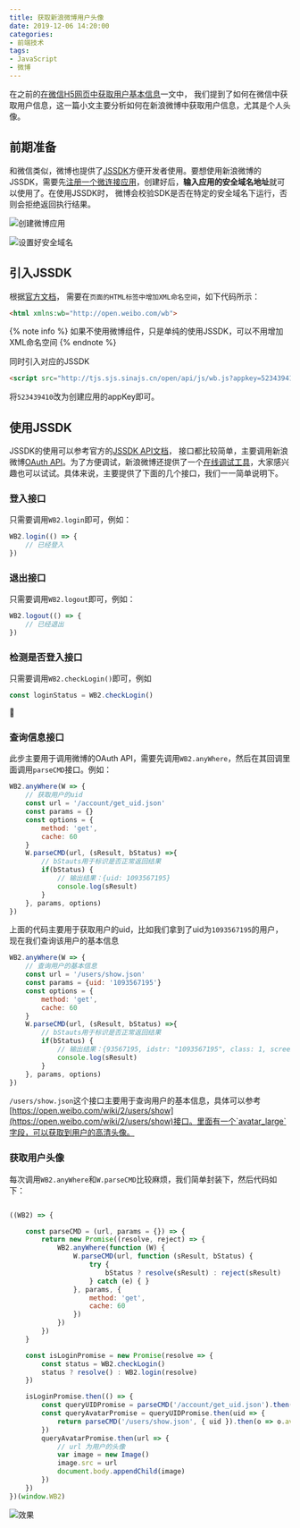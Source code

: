 ```yaml
---
title: 获取新浪微博用户头像
date: 2019-12-06 14:20:00
categories:
- 前端技术
tags: 
- JavaScript
- 微博
---
```


在之前的[在微信H5网页中获取用户基本信息](https://asyncoder.com/2018/09/21/在微信H5网页中获取用户基本信息/)一文中， 我们提到了如何在微信中获取用户信息，这一篇小文主要分析如何在新浪微博中获取用户信息，尤其是个人头像。

<!--more -->


## 前期准备

和微信类似，微博也提供了[JSSDK](http://jssdk.sinaapp.com/)方便开发者使用。要想使用新浪微博的JSSDK，需要先[注册一个微连接应用](https://open.weibo.com/apps/new?sort=mobile)，创建好后，**输入应用的安全域名地址**就可以使用了。在使用JSSDK时， 微博会校验SDK是否在特定的安全域名下运行，否则会拒绝返回执行结果。


![创建微博应用](https://g.asyncoder.com/images/20191206140942-1.jpg)

![设置好安全域名](https://g.asyncoder.com/images/20191206141112-2.jpg)


## 引入JSSDK

根据[官方文档](http://jssdk.sinaapp.com/start.php)， 需要在`页面的HTML标签中增加XML命名空间`，如下代码所示：

```html
<html xmlns:wb="http://open.weibo.com/wb">
```

{% note info %}
如果不使用微博组件，只是单纯的使用JSSDK，可以不用增加XML命名空间
{% endnote %}

同时引入对应的JSSDK

```html
<script src="http://tjs.sjs.sinajs.cn/open/api/js/wb.js?appkey=523439410" type="text/javascript" charset="utf-8"></script>
```

将`523439410`改为创建应用的appKey即可。



## 使用JSSDK

JSSDK的使用可以参考官方的[JSSDK API文档](http://jssdk.sinaapp.com/api.php)， 接口都比较简单，主要调用新浪微博[OAuth API](https://open.weibo.com/wiki/微博API)。为了方便调试，新浪微博还提供了一个[在线调试工具](https://open.weibo.com/tools/apitest.php)，大家感兴趣也可以试试。具体来说，主要提供了下面的几个接口，我们一一简单说明下。


### 登入接口

只需要调用`WB2.login`即可，例如：

```javascript
WB2.login(() => {
    // 已经登入
})
```

### 退出接口

只需要调用`WB2.logout`即可，例如：

```javascript
WB2.logout(() => {
    // 已经退出
})
```

### 检测是否登入接口

只需要调用`WB2.checkLogin()`即可，例如

```javascript
const loginStatus = WB2.checkLogin()
```


### 查询信息接口

此步主要用于调用微博的OAuth API，需要先调用`WB2.anyWhere`，然后在其回调里面调用`parseCMD`接口。例如：

```javascript
WB2.anyWhere(W => {
    // 获取用户的uid
    const url = '/account/get_uid.json'
    const params = {}
    const options = {
        method: 'get',
        cache: 60
    }
    W.parseCMD(url, (sResult, bStatus) =>{
        // bStauts用于标识是否正常返回结果
        if(bStatus) {
            // 输出结果：{uid: 1093567195}
            console.log(sResult)
        }
    }, params, options)
})
```

上面的代码主要用于获取用户的uid，比如我们拿到了uid为`1093567195`的用户，现在我们查询该用户的基本信息

```javascript
WB2.anyWhere(W => {
    // 查询用户的基本信息
    const url = '/users/show.json'
    const params = {uid: '1093567195'}
    const options = {
        method: 'get',
        cache: 60
    }
    W.parseCMD(url, (sResult, bStatus) =>{
        // bStauts用于标识是否正常返回结果
        if(bStatus) {
            // 输出结果：{93567195, idstr: "1093567195", class: 1, screen_name: "flyingzl", name: "flyingzl", …}
            console.log(sResult)
        }
    }, params, options)
})
```

`/users/show.json`这个接口主要用于查询用户的基本信息，具体可以参考[https://open.weibo.com/wiki/2/users/show](https://open.weibo.com/wiki/2/users/show)接口。里面有一个`avatar_large`字段，可以获取到用户的高清头像。

### 获取用户头像

每次调用`WB2.anyWhere`和`W.parseCMD`比较麻烦，我们简单封装下，然后代码如下：

```javascript

((WB2) => {

    const parseCMD = (url, params = {}) => {
        return new Promise((resolve, reject) => {
            WB2.anyWhere(function (W) {
                W.parseCMD(url, function (sResult, bStatus) {
                    try {
                        bStatus ? resolve(sResult) : reject(sResult)
                    } catch (e) { }
                }, params, {
                    method: 'get',
                    cache: 60
                })
            })
        })
    }

    const isLoginPromise = new Promise(resolve => {
        const status = WB2.checkLogin()
        status ? resolve() : WB2.login(resolve)
    })

    isLoginPromise.then(() => {
        const queryUIDPromise = parseCMD('/account/get_uid.json').then(res => res.uid)
        const queryAvatarPromise = queryUIDPromise.then(uid => {
            return parseCMD('/users/show.json', { uid }).then(o => o.avatar_large)
        })
        queryAvatarPromise.then(url => {
            // url 为用户的头像
            var image = new Image()
            image.src = url
            document.body.appendChild(image)
        })
    })
})(window.WB2)

```

![效果](https://g.asyncoder.com/images/20191206150701-3.jpg)
